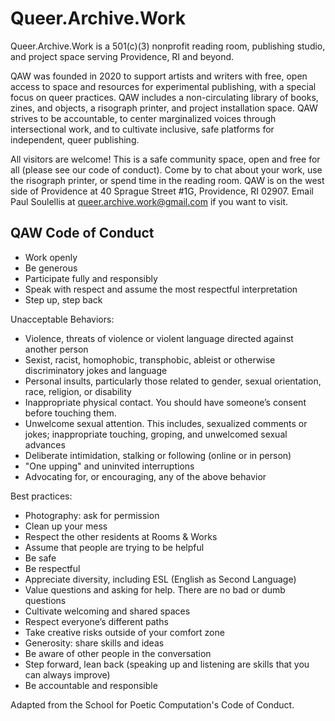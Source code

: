 # Queer.Archive.Work

Queer.Archive.Work is a 501(c)(3) nonprofit reading room, publishing studio, and project space serving Providence, RI and beyond.

QAW was founded in 2020 to support artists and writers with free, open access to space and resources for experimental publishing, with a special focus on queer practices. QAW includes a non-circulating library of books, zines, and objects, a risograph printer, and project installation space. QAW strives to be accountable, to center marginalized voices through intersectional work, and to cultivate inclusive, safe platforms for independent, queer publishing.

All visitors are welcome! This is a safe community space, open and free for all (please see our code of conduct). Come by to chat about your work, use the risograph printer, or spend time in the reading room. QAW is on the west side of Providence at 40 Sprague Street #1G, Providence, RI 02907. Email Paul Soulellis at queer.archive.work@gmail.com if you want to visit.

## QAW Code of Conduct

* Work openly
* Be generous
* Participate fully and responsibly
* Speak with respect and assume the most respectful interpretation
* Step up, step back

Unacceptable Behaviors:

* Violence, threats of violence or violent language directed against another person
* Sexist, racist, homophobic, transphobic, ableist or otherwise discriminatory jokes and language
* Personal insults, particularly those related to gender, sexual orientation, race, religion, or disability
* Inappropriate physical contact. You should have someone’s consent before touching them.
* Unwelcome sexual attention. This includes, sexualized comments or jokes; inappropriate touching, groping, and unwelcomed sexual advances
* Deliberate intimidation, stalking or following (online or in person)
* "One upping" and uninvited interruptions 
* Advocating for, or encouraging, any of the above behavior

Best practices:

* Photography: ask for permission
* Clean up your mess 
* Respect the other residents at Rooms & Works
* Assume that people are trying to be helpful
* Be safe 
* Be respectful
* Appreciate diversity, including ESL (English as Second Language)
* Value questions and asking for help. There are no bad or dumb questions
* Cultivate welcoming and shared spaces
* Respect everyone’s different paths
* Take creative risks outside of your comfort zone
* Generosity: share skills and ideas
* Be aware of other people in the conversation
* Step forward, lean back (speaking up and listening are skills that you can always improve)
* Be accountable and responsible

Adapted from the School for Poetic Computation's Code of Conduct.
